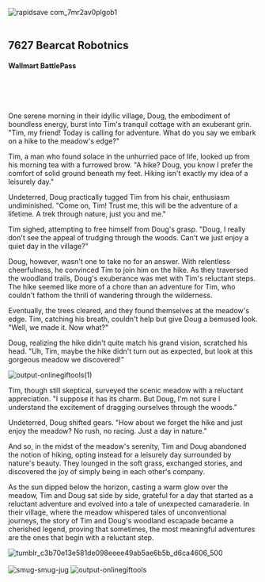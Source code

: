 



![rapidsave com_7mr2av0plgob1](https://github.com/MisterBeyer/wallmart-battlepass-2024/assets/25889332/29a9c2f0-04e0-4f97-870e-862f58914715)
<br/>
<br/>
<h2>7627 Bearcat Robotnics</h2>
<h4>Wallmart BattlePass</h4>
<br/>


<br/>
<br/>

One serene morning in their idyllic village, Doug, the embodiment of boundless energy, burst into Tim's tranquil cottage with an exuberant grin. "Tim, my friend! Today is calling for adventure. What do you say we embark on a hike to the meadow's edge?"

Tim, a man who found solace in the unhurried pace of life, looked up from his morning tea with a furrowed brow. "A hike? Doug, you know I prefer the comfort of solid ground beneath my feet. Hiking isn't exactly my idea of a leisurely day."

Undeterred, Doug practically tugged Tim from his chair, enthusiasm undiminished. "Come on, Tim! Trust me, this will be the adventure of a lifetime. A trek through nature, just you and me."

Tim sighed, attempting to free himself from Doug's grasp. "Doug, I really don't see the appeal of trudging through the woods. Can't we just enjoy a quiet day in the village?"

Doug, however, wasn't one to take no for an answer. With relentless cheerfulness, he convinced Tim to join him on the hike. As they traversed the woodland trails, Doug's exuberance was met with Tim's reluctant steps. The hike seemed like more of a chore than an adventure for Tim, who couldn't fathom the thrill of wandering through the wilderness.

Eventually, the trees cleared, and they found themselves at the meadow's edge. Tim, catching his breath, couldn't help but give Doug a bemused look. "Well, we made it. Now what?"

Doug, realizing the hike didn't quite match his grand vision, scratched his head. "Uh, Tim, maybe the hike didn't turn out as expected, but look at this gorgeous meadow we discovered!"

![output-onlinegiftools(1)](https://github.com/MisterBeyer/wallmart-battlepass-2024/assets/25889332/af38364c-5f03-460f-9fb2-01b5866fc5b4)

Tim, though still skeptical, surveyed the scenic meadow with a reluctant appreciation. "I suppose it has its charm. But Doug, I'm not sure I understand the excitement of dragging ourselves through the woods."

Undeterred, Doug shifted gears. "How about we forget the hike and just enjoy the meadow? No rush, no racing. Just a day in nature."

And so, in the midst of the meadow's serenity, Tim and Doug abandoned the notion of hiking, opting instead for a leisurely day surrounded by nature's beauty. They lounged in the soft grass, exchanged stories, and discovered the joy of simply being in each other's company.

As the sun dipped below the horizon, casting a warm glow over the meadow, Tim and Doug sat side by side, grateful for a day that started as a reluctant adventure and evolved into a tale of unexpected camaraderie. In their village, where the meadow whispered tales of unconventional journeys, the story of Tim and Doug's woodland escapade became a cherished legend, proving that sometimes, the most meaningful adventures are the ones that begin with a reluctant step.


![tumblr_c3b70e13e581de098eeee49ab5ae6b5b_d6ca4606_500](https://github.com/MisterBeyer/wallmart-battlepass-2024/assets/25889332/db9b1335-a9fc-4ae9-8d39-271ee2c8554e)
</br>
</br>
![smug-smug-jug](https://github.com/MisterBeyer/wallmart-battlepass-2024/assets/156412087/34393cda-a8d2-445b-a6e1-5e4a5c86575a)
![output-onlinegiftools](https://github.com/MisterBeyer/wallmart-battlepass-2024/assets/25889332/9269a21b-9f1a-4b67-b249-13e74744620c)

